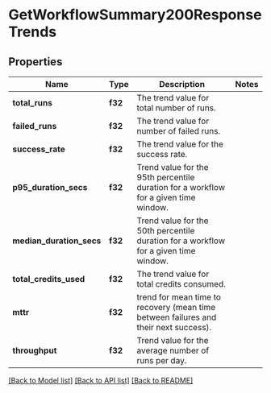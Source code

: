 # GetWorkflowSummary200ResponseTrends

## Properties

Name | Type | Description | Notes
------------ | ------------- | ------------- | -------------
**total_runs** | **f32** | The trend value for total number of runs. | 
**failed_runs** | **f32** | The trend value for number of failed runs. | 
**success_rate** | **f32** | The trend value for the success rate. | 
**p95_duration_secs** | **f32** | Trend value for the 95th percentile duration for a workflow for a given time window. | 
**median_duration_secs** | **f32** | Trend value for the 50th percentile duration for a workflow for a given time window. | 
**total_credits_used** | **f32** | The trend value for total credits consumed. | 
**mttr** | **f32** | trend for mean time to recovery (mean time between failures and their next success). | 
**throughput** | **f32** | Trend value for the average number of runs per day. | 

[[Back to Model list]](../README.md#documentation-for-models) [[Back to API list]](../README.md#documentation-for-api-endpoints) [[Back to README]](../README.md)


